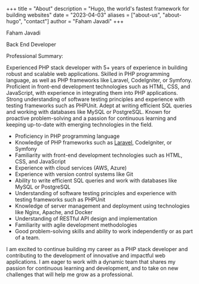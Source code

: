 +++
title = "About"
description = "Hugo, the world's fastest framework for building websites"
date = "2023-04-03"
aliases = ["about-us", "about-hugo", "contact"]
author = "Faham Javadi"
+++

Faham Javadi

Back End Developer

Professional Summary:

Experienced PHP stack developer with 5+ years of experience in building robust and scalable web applications. Skilled in PHP programming language, as well as PHP frameworks like Laravel, CodeIgniter, or Symfony. Proficient in front-end development technologies such as HTML, CSS, and JavaScript, with experience in integrating them into PHP applications. Strong understanding of software testing principles and experience with testing frameworks such as PHPUnit. Adept at writing efficient SQL queries and working with databases like MySQL or PostgreSQL. Known for proactive problem-solving and a passion for continuous learning and keeping up-to-date with emerging technologies in the field.

* Proficiency in PHP programming language
* Knowledge of PHP frameworks such as [Laravel](https://laravel.com/), CodeIgniter, or Symfony
* Familiarity with front-end development technologies such as HTML, CSS, and JavaScript
* Experience with cloud services (AWS, Azure)
* Experience with version control systems like Git
* Ability to write efficient SQL queries and work with databases like MySQL or PostgreSQL
* Understanding of software testing principles and experience with testing frameworks such as PHPUnit
* Knowledge of server management and deployment using technologies like Nginx, Apache, and Docker
* Understanding of RESTful API design and implementation
* Familiarity with agile development methodologies
* Good problem-solving skills and ability to work independently or as part of a team.

I am excited to continue building my career as a PHP stack developer and contributing to the development of innovative and impactful web applications. I am eager to work with a dynamic team that shares my passion for continuous learning and development, and to take on new challenges that will help me grow as a professional.